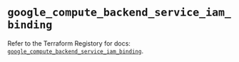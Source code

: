 # `google_compute_backend_service_iam_binding`

Refer to the Terraform Registory for docs: [`google_compute_backend_service_iam_binding`](https://registry.terraform.io/providers/hashicorp/google-beta/5.2.0/docs/resources/google_compute_backend_service_iam_binding).
